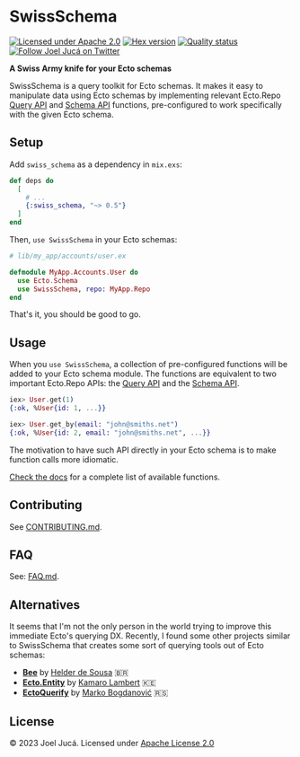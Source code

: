 # SwissSchema

[![Licensed under Apache 2.0](https://img.shields.io/hexpm/l/swiss_schema)](LICENSE)
[![Hex version](https://img.shields.io/hexpm/v/swiss_schema)](https://hex.pm/packages/swiss_schema)
[![Quality status](https://github.com/joeljuca/swiss_schema/actions/workflows/quality.yml/badge.svg)](https://github.com/joeljuca/swiss_schema/actions/workflows/quality.yml)
[![Follow Joel Jucá on Twitter](https://img.shields.io/twitter/follow/holyshtjoe "Follow Joel Jucá on Twitter")](https://twitter.com/holyshtjoe "Follow Joel Jucá on Twitter")

**A Swiss Army knife for your Ecto schemas**

SwissSchema is a query toolkit for Ecto schemas. It makes it easy to manipulate data using Ecto schemas by implementing relevant Ecto.Repo [Query API](https://hexdocs.pm/ecto/Ecto.Repo.html#query-api) and [Schema API](https://hexdocs.pm/ecto/Ecto.Repo.html#schema-api) functions, pre-configured to work specifically with the given Ecto schema.

## Setup

Add `swiss_schema` as a dependency in `mix.exs`:

```elixir
def deps do
  [
    # ...
    {:swiss_schema, "~> 0.5"}
  ]
end
```

Then, `use SwissSchema` in your Ecto schemas:

```elixir
# lib/my_app/accounts/user.ex

defmodule MyApp.Accounts.User do
  use Ecto.Schema
  use SwissSchema, repo: MyApp.Repo
end
```

That's it, you should be good to go.

## Usage

When you `use SwissSchema`, a collection of pre-configured functions will be added to your Ecto schema module. The functions are equivalent to two important Ecto.Repo APIs: the [Query API](https://hexdocs.pm/ecto/Ecto.Repo.html#query-api) and the [Schema API](https://hexdocs.pm/ecto/Ecto.Repo.html#schema-api).

```elixir
iex> User.get(1)
{:ok, %User{id: 1, ...}}

iex> User.get_by(email: "john@smiths.net")
{:ok, %User{id: 2, email: "john@smiths.net", ...}}
```

The motivation to have such API directly in your Ecto schema is to make function calls more idiomatic.

[Check the docs](https://hexdocs.pm/swiss_schema) for a complete list of available functions.

## Contributing

See [CONTRIBUTING.md](CONTRIBUTING.md).

## FAQ

See: [FAQ.md](FAQ.md).

## Alternatives

It seems that I'm not the only person in the world trying to improve this immediate Ecto's querying DX. Recently, I found some other projects similar to SwissSchema that creates some sort of querying tools out of Ecto schemas:

- **[Bee](https://hex.pm/packages/bee)** by [Helder de Sousa](https://github.com/andridus) 🇧🇷
- **[Ecto.Entity](https://hex.pm/packages/ecto_entity)** by [Kamaro Lambert](https://github.com/kamaroly) 🇰🇪
- **[EctoQuerify](https://hex.pm/packages/ecto_querify)** by [Marko Bogdanović](https://github.com/bmarkons) 🇷🇸

## License

&copy; 2023 Joel Jucá. Licensed under [Apache License 2.0](LICENSE)
